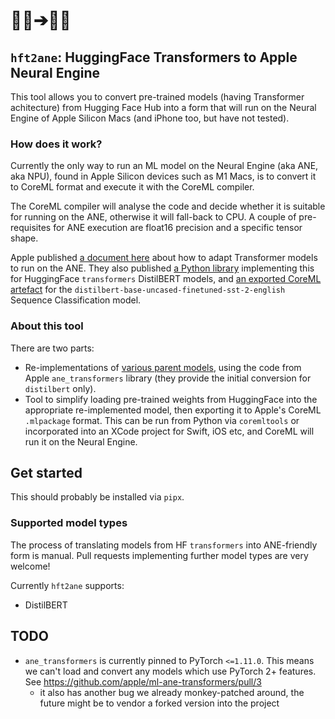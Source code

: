 # 🤗🤖➔🍏🧠
## `hft2ane`: HuggingFace Transformers to Apple Neural Engine

This tool allows you to convert pre-trained models (having Transformer achitecture) from Hugging Face Hub into a form that will run on the Neural Engine of Apple Silicon Macs (and iPhone too, but have not tested).

### How does it work?

Currently the only way to run an ML model on the Neural Engine (aka ANE, aka NPU), found in Apple Silicon devices such as M1 Macs, is to convert it to CoreML format and execute it with the CoreML compiler.

The CoreML compiler will analyse the code and decide whether it is suitable for running on the ANE, otherwise it will fall-back to CPU.  A couple of pre-requisites for ANE execution are float16 precision and a specific tensor shape.

Apple published [a document here](https://machinelearning.apple.com/research/neural-engine-transformers) about how to adapt Transformer models to run on the ANE. They also published [a Python library](https://github.com/apple/ml-ane-transformers) implementing this for HuggingFace `transformers` DistilBERT models, and [an exported CoreML artefact](https://huggingface.co/apple/ane-distilbert-base-uncased-finetuned-sst-2-english) for the `distilbert-base-uncased-finetuned-sst-2-english` Sequence Classification model.

### About this tool

There are two parts:

- Re-implementations of [various parent models](#supported-model-types), using the code from Apple `ane_transformers` library (they provide the initial conversion for `distilbert` only).
- Tool to simplify loading pre-trained weights from HuggingFace into the appropriate re-implemented model, then exporting it to Apple's CoreML `.mlpackage` format. This can be run from Python via `coremltools` or incorporated into an XCode project for Swift, iOS etc, and CoreML will run it on the Neural Engine.


## Get started

This should probably be installed via `pipx`.

### Supported model types

The process of translating models from HF `transformers` into ANE-friendly form is manual. Pull requests implementing further model types are very welcome!

Currently `hft2ane` supports:

- DistilBERT

## TODO

- `ane_transformers` is currently pinned to PyTorch `<=1.11.0`. This means we can't load and convert any models which use PyTorch 2+ features. See https://github.com/apple/ml-ane-transformers/pull/3
  - it also has another bug we already monkey-patched around, the future might be to vendor a forked version into the project
